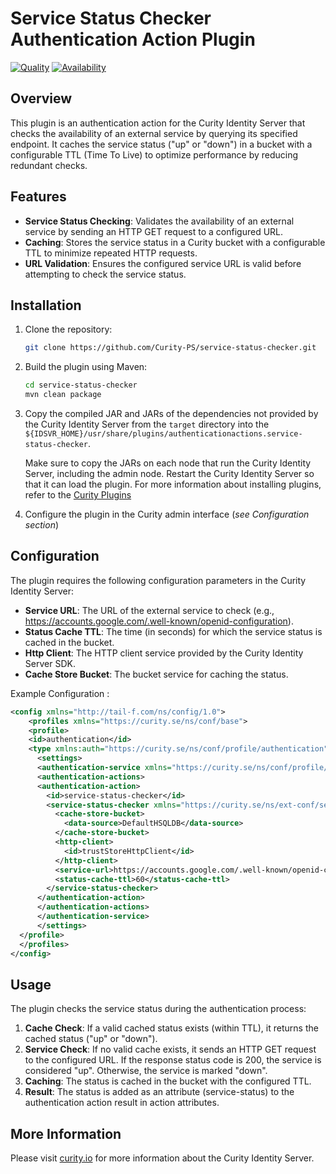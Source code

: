 # Service Status Checker Authentication Action Plugin
[![Quality](https://img.shields.io/badge/quality-demo-red)](https://curity.io/resources/code-examples/status/)
[![Availability](https://img.shields.io/badge/availability-source-blue)](https://curity.io/resources/code-examples/status/)

## Overview
This plugin is an authentication action for the Curity Identity Server that checks the availability of an external service by querying its specified endpoint. It caches the service status ("up" or "down") in a bucket with a configurable TTL (Time To Live) to optimize performance by reducing redundant checks.

## Features
- **Service Status Checking**: Validates the availability of an external service by sending an HTTP GET request to a configured URL.
- **Caching**: Stores the service status in a Curity bucket with a configurable TTL to minimize repeated HTTP requests.
- **URL Validation**: Ensures the configured service URL is valid before attempting to check the service status.

## Installation
1. Clone the repository:
   ```bash
   git clone https://github.com/Curity-PS/service-status-checker.git
   ```

2. Build the plugin using Maven:
    ```bash
    cd service-status-checker
    mvn clean package
    ```

3. Copy the compiled JAR and JARs of the dependencies not provided by the Curity Identity Server from the ``target`` directory into the 
   `${IDSVR_HOME}/usr/share/plugins/authenticationactions.service-status-checker`.

    Make sure to copy the JARs on each node that run the Curity Identity Server, including the admin node. Restart the Curity Identity Server so that it can load the plugin. For more information about installing plugins, refer to the [Curity Plugins](https://curity.io/docs/idsvr/latest/developer-guide/plugins/index.html#plugin-installation)

4. Configure the plugin in the Curity admin interface (_see Configuration section_)

## Configuration
The plugin requires the following configuration parameters in the Curity Identity Server:

- **Service URL**: The URL of the external service to check (e.g., https://accounts.google.com/.well-known/openid-configuration).
- **Status Cache TTL**: The time (in seconds) for which the service status is cached in the bucket.
- **Http Client**: The HTTP client service provided by the Curity Identity Server SDK.
- **Cache Store Bucket**: The bucket service for caching the status.


Example Configuration : 

```xml
<config xmlns="http://tail-f.com/ns/config/1.0">
    <profiles xmlns="https://curity.se/ns/conf/base">
    <profile>
    <id>authentication</id>
    <type xmlns:auth="https://curity.se/ns/conf/profile/authentication">auth:authentication-service</type>
      <settings>
      <authentication-service xmlns="https://curity.se/ns/conf/profile/authentication">
      <authentication-actions>
      <authentication-action>
        <id>service-status-checker</id>
        <service-status-checker xmlns="https://curity.se/ns/ext-conf/service-status-checker">
          <cache-store-bucket>
            <data-source>DefaultHSQLDB</data-source>
          </cache-store-bucket>
          <http-client>
            <id>trustStoreHttpClient</id>
          </http-client>
          <service-url>https://accounts.google.com/.well-known/openid-configuration</service-url>
          <status-cache-ttl>60</status-cache-ttl>
        </service-status-checker>
      </authentication-action>
      </authentication-actions>
      </authentication-service>
      </settings>
  </profile>
  </profiles>
</config>
```

## Usage
The plugin checks the service status during the authentication process:
 1. **Cache Check**: If a valid cached status exists (within TTL), it returns the cached status ("up" or "down").
 2. **Service Check**: If no valid cache exists, it sends an HTTP GET request to the configured URL. If the response status code is 200, the service is considered "up". Otherwise, the service is marked "down".
 3. **Caching**: The status is cached in the bucket with the configured TTL.
 4. **Result**: The status is added as an attribute (service-status) to the authentication action result in action attributes.

## More Information
Please visit [curity.io](https://curity.io) for more information about the Curity Identity Server.